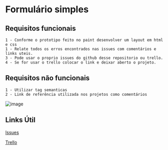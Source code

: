 # Formulário simples

## Requisitos funcionais
````
1 - Conforme o prototipo feito no paint desenvolver um layout em html e css
1 - Relate todos os erros encontrados nas issues com comentários e links uteis.
3 - Pode usar o proprio issues do github desse repositorio ou trello.
4 - Se for usar o trello colocar o link e deixar aberto o projeto.
````

## Requisitos não funcionais
````
1 - Utilizar tag semanticas
2 - Link de referência utilizada nos projetos como comentários 
````

![image](https://github.com/DC-FS04-SUL/formulario_simples/assets/19413241/c42f6534-39da-49ac-b332-646192ae46b2)

## Links Útil
[Issues](https://github.com/DC-FS04-SUL/formulario_simples/issues)

[Trello](https://trello.com/)
